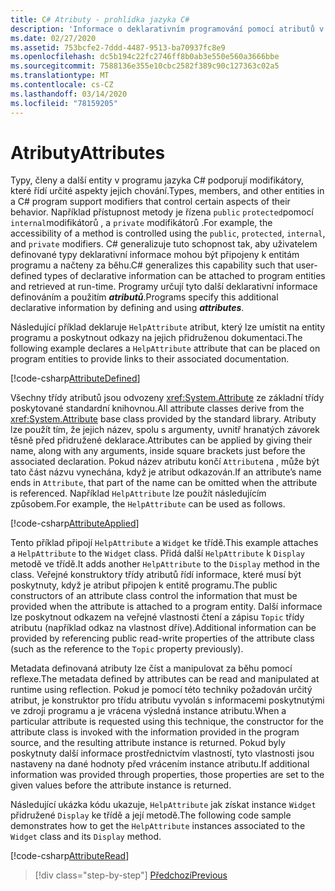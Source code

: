 ```yaml
---
title: C# Atributy - prohlídka jazyka C#
description: 'Informace o deklarativním programování pomocí atributů v jazyce C #'
ms.date: 02/27/2020
ms.assetid: 753bcfe2-7ddd-4487-9513-ba70937fc8e9
ms.openlocfilehash: dc5b194c22fc2746ff8b0ab3e550e560a3666bbe
ms.sourcegitcommit: 7588136e355e10cbc2582f389c90c127363c02a5
ms.translationtype: MT
ms.contentlocale: cs-CZ
ms.lasthandoff: 03/14/2020
ms.locfileid: "78159205"
---
```

# <a name="attributes"></a><span data-ttu-id="f336b-103">Atributy</span><span class="sxs-lookup"><span data-stu-id="f336b-103">Attributes</span></span>

<span data-ttu-id="f336b-104">Typy, členy a další entity v programu jazyka C# podporují modifikátory, které řídí určité aspekty jejich chování.</span><span class="sxs-lookup"><span data-stu-id="f336b-104">Types, members, and other entities in a C# program support modifiers that control certain aspects of their behavior.</span></span> <span data-ttu-id="f336b-105">Například přístupnost metody je řízena `public` `protected`pomocí `internal`modifikátorů , a `private` modifikátorů .</span><span class="sxs-lookup"><span data-stu-id="f336b-105">For example, the accessibility of a method is controlled using the `public`, `protected`, `internal`, and `private` modifiers.</span></span> <span data-ttu-id="f336b-106">C# generalizuje tuto schopnost tak, aby uživatelem definované typy deklarativní informace mohou být připojeny k entitám programu a načteny za běhu.</span><span class="sxs-lookup"><span data-stu-id="f336b-106">C# generalizes this capability such that user-defined types of declarative information can be attached to program entities and retrieved at run-time.</span></span> <span data-ttu-id="f336b-107">Programy určují tyto další deklarativní informace definováním a použitím ***atributů***.</span><span class="sxs-lookup"><span data-stu-id="f336b-107">Programs specify this additional declarative information by defining and using ***attributes***.</span></span>

<span data-ttu-id="f336b-108">Následující příklad deklaruje `HelpAttribute` atribut, který lze umístit na entity programu a poskytnout odkazy na jejich přidruženou dokumentaci.</span><span class="sxs-lookup"><span data-stu-id="f336b-108">The following example declares a `HelpAttribute` attribute that can be placed on program entities to provide links to their associated documentation.</span></span>

[!code-csharp[AttributeDefined](../../../samples/snippets/csharp/tour/attributes/Program.cs#L3-L20)]

<span data-ttu-id="f336b-109">Všechny třídy atributů jsou odvozeny <xref:System.Attribute> ze základní třídy poskytované standardní knihovnou.</span><span class="sxs-lookup"><span data-stu-id="f336b-109">All attribute classes derive from the <xref:System.Attribute> base class provided by the standard library.</span></span> <span data-ttu-id="f336b-110">Atributy lze použít tím, že jejich název, spolu s argumenty, uvnitř hranatých závorek těsně před přidružené deklarace.</span><span class="sxs-lookup"><span data-stu-id="f336b-110">Attributes can be applied by giving their name, along with any arguments, inside square brackets just before the associated declaration.</span></span> <span data-ttu-id="f336b-111">Pokud název atributu končí `Attribute`na , může být tato část názvu vynechána, když je atribut odkazován.</span><span class="sxs-lookup"><span data-stu-id="f336b-111">If an attribute’s name ends in `Attribute`, that part of the name can be omitted when the attribute is referenced.</span></span> <span data-ttu-id="f336b-112">Například `HelpAttribute` lze použít následujícím způsobem.</span><span class="sxs-lookup"><span data-stu-id="f336b-112">For example, the `HelpAttribute` can be used as follows.</span></span>

[!code-csharp[AttributeApplied](../../../samples/snippets/csharp/tour/attributes/Program.cs#L22-L28)]

<span data-ttu-id="f336b-113">Tento příklad připojí `HelpAttribute` a `Widget` ke třídě.</span><span class="sxs-lookup"><span data-stu-id="f336b-113">This example attaches a `HelpAttribute` to the `Widget` class.</span></span> <span data-ttu-id="f336b-114">Přidá další `HelpAttribute` k `Display` metodě ve třídě.</span><span class="sxs-lookup"><span data-stu-id="f336b-114">It adds another `HelpAttribute` to the `Display` method in the class.</span></span> <span data-ttu-id="f336b-115">Veřejné konstruktory třídy atributů řídí informace, které musí být poskytnuty, když je atribut připojen k entitě programu.</span><span class="sxs-lookup"><span data-stu-id="f336b-115">The public constructors of an attribute class control the information that must be provided when the attribute is attached to a program entity.</span></span> <span data-ttu-id="f336b-116">Další informace lze poskytnout odkazem na veřejné vlastnosti čtení a zápisu `Topic` třídy atributu (například odkaz na vlastnost dříve).</span><span class="sxs-lookup"><span data-stu-id="f336b-116">Additional information can be provided by referencing public read-write properties of the attribute class (such as the reference to the `Topic` property previously).</span></span>

<span data-ttu-id="f336b-117">Metadata definovaná atributy lze číst a manipulovat za běhu pomocí reflexe.</span><span class="sxs-lookup"><span data-stu-id="f336b-117">The metadata defined by attributes can be read and manipulated at runtime using reflection.</span></span> <span data-ttu-id="f336b-118">Pokud je pomocí této techniky požadován určitý atribut, je konstruktor pro třídu atributu vyvolán s informacemi poskytnutými ve zdroji programu a je vrácena výsledná instance atributu.</span><span class="sxs-lookup"><span data-stu-id="f336b-118">When a particular attribute is requested using this technique, the constructor for the attribute class is invoked with the information provided in the program source, and the resulting attribute instance is returned.</span></span> <span data-ttu-id="f336b-119">Pokud byly poskytnuty další informace prostřednictvím vlastností, tyto vlastnosti jsou nastaveny na dané hodnoty před vrácením instance atributu.</span><span class="sxs-lookup"><span data-stu-id="f336b-119">If additional information was provided through properties, those properties are set to the given values before the attribute instance is returned.</span></span>

<span data-ttu-id="f336b-120">Následující ukázka kódu ukazuje, `HelpAttribute` jak získat instance `Widget` přidružené `Display` ke třídě a její metodě.</span><span class="sxs-lookup"><span data-stu-id="f336b-120">The following code sample demonstrates how to get the `HelpAttribute` instances associated to the `Widget` class and its `Display` method.</span></span>

[!code-csharp[AttributeRead](../../../samples/snippets/csharp/tour/attributes/Program.cs#ReadAttributes)]

>[!div class="step-by-step"]
>[<span data-ttu-id="f336b-121">Předchozí</span><span class="sxs-lookup"><span data-stu-id="f336b-121">Previous</span></span>](delegates.md)
